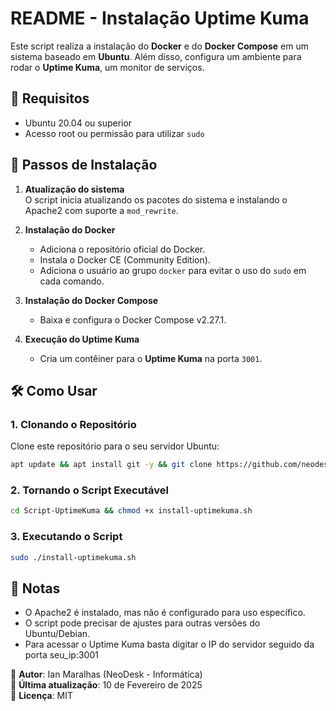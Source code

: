 # README - Instalação Uptime Kuma

Este script realiza a instalação do **Docker** e do **Docker Compose** em um sistema baseado em **Ubuntu**. Além disso, configura um ambiente para rodar o **Uptime Kuma**, um monitor de serviços.

## 📌 Requisitos

- Ubuntu 20.04 ou superior
- Acesso root ou permissão para utilizar `sudo`

## 🚀 Passos de Instalação

1. **Atualização do sistema**  
   O script inicia atualizando os pacotes do sistema e instalando o Apache2 com suporte a `mod_rewrite`.

2. **Instalação do Docker**  
   - Adiciona o repositório oficial do Docker.  
   - Instala o Docker CE (Community Edition).  
   - Adiciona o usuário ao grupo `docker` para evitar o uso do `sudo` em cada comando.  

3. **Instalação do Docker Compose**  
   - Baixa e configura o Docker Compose v2.27.1.  

4. **Execução do Uptime Kuma**  
   - Cria um contêiner para o **Uptime Kuma** na porta `3001`.  

## 🛠 Como Usar

### 1. Clonando o Repositório
Clone este repositório para o seu servidor Ubuntu:

```bash
apt update && apt install git -y && git clone https://github.com/neodesk-informatica/Script-UptimeKuma.git
```


### 2. Tornando o Script Executável
```bash
cd Script-UptimeKuma && chmod +x install-uptimekuma.sh
```

### 3. Executando o Script

```bash
sudo ./install-uptimekuma.sh
```

## 📝 Notas

- O Apache2 é instalado, mas não é configurado para uso específico.  
- O script pode precisar de ajustes para outras versões do Ubuntu/Debian.  
- Para acessar o Uptime Kuma basta digitar o IP do servidor seguido da porta seu_ip:3001

📌 **Autor**: Ian Maralhas (NeoDesk - Informática)  
📅 **Última atualização**: 10 de Fevereiro de 2025  
🔗 **Licença**: MIT  
